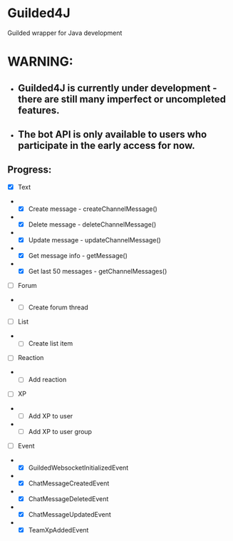 # Guilded4J
Guilded wrapper for Java development
# WARNING:
- ## Guilded4J is currently under development - there are still many imperfect or uncompleted features.
- ## The bot API is only available to users who participate in the early access for now.

## Progress:

- [x] Text
- - [x] Create message - createChannelMessage()
- - [x] Delete message - deleteChannelMessage()
- - [x] Update message - updateChannelMessage()
- - [x] Get message info - getMessage()
- - [x] Get last 50 messages - getChannelMessages()
- [ ] Forum
- - [ ] Create forum thread
- [ ] List
- - [ ] Create list item
- [ ] Reaction
- - [ ] Add reaction
- [ ] XP
- - [ ] Add XP to user
- - [ ] Add XP to user group
- [ ] Event
- - [x] GuildedWebsocketInitializedEvent
- - [x] ChatMessageCreatedEvent
- - [x] ChatMessageDeletedEvent
- - [x] ChatMessageUpdatedEvent
- - [x] TeamXpAddedEvent
